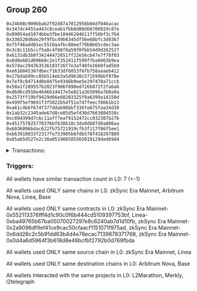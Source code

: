 ## Group 260

```0x761020922d0c09c88d4c4c3af58673cfb8e11996
0x24b08c9096bab2f92d87a7012956b04df046acac
0x347dc4455a443c8ceab1fbb8d08d6670092dc87e
0x89054ad1074bbe3fbe10446284611ff56bf3c764
0x336520d6de29f9fbc49b6345df56e68bfc3d0367
0xf5f46add01ec5510aafbc88eef79b0b65cdec3ae
0x3c8c11b5ccf5a8c4f08f8a59f0fbb54d9d262527
0x6131db3b0f34244472651ff22e56cb47e7f78f03
0x8d8e601d09668c2e1f352411f599ffba0463b9ea
0x57dac2943b3536103f26f7e3af40fe2660fad5b9
0xe616045387dbec71633df6053f6fb758aaaeb412
0x27bdab99cc85b514eb3a5d9630c571599bbf970e
0x7ef8c84714d0e8475e9346b9ee5e297478a71ccb
0x58a1f289557b2023f906f890ed726b872f2fa6ab
0xd6d6cd910e4646b14417e5e821a365896a7b0a9a
0x2573ff19bf9429d66e68203325f9a6399a14150d
0x499f5ef9691f3f5022b5df51a747feec78661b13
0xa61c4b6f674f377ddab96bbf336fe675faa34d38
0x1ab32c2345ade67d8ce85d5efd36d7663084558c
0xc894399d7c6c11aff7eaf9152472cc032387b27b
0x451757825770376bf638b18c3da9db87d9a806aa
0x6036096bdac622fb75721919cfb3f117f86f5ee1
0xb63910033f2317fe753905b6fdb578f418297889
0x05ab5d527e2c38a051908585565019129ded69d4
```
<details>
<summary>Transactions:</summary>

Hashes: 

Wallet: 0x761020922d0c09c88d4c4c3af58673cfb8e11996

       Hash: 0x5e338e5b40a7d832a560fe861e305fc92dfaaf00973255defd3b6b3714fea405
         - source chain: zkSync Era Mainnet
         - destination chain: Arbitrum Nova
         - contract: 0x552113376fff4d1c90c0f6b444cd5109397753bf
       Hash: 0x66009f8292bbaab9ef361b34f30f45300632ee2687f57cc0f0b90d7e28cc05ed
         - source chain: Linea
         - destination chain: Base
         - contract: 0xba49765b67ba05070027297e8c6240ab7d1d10fb
       Hash: 0xf6090ca0b662090fae66af0c01f74de506a5d15bf812e5e15a8af974175ef0be
         - source chain: zkSync Era Mainnet
         - destination chain: Arbitrum Nova
         - project: L2Marathon
         - contract: 0x2a9096df9ef41ce9cac50cfaacf1151071f975ad
       Hash: 0x10e6103d8f744312bd18f2f9c3b219bedf08b3e0a2cc47252401666259dac57c
         - source chain: zkSync Era Mainnet
         - destination chain: Arbitrum Nova
         - contract: 0x552113376fff4d1c90c0f6b444cd5109397753bf
       Hash: 0x1a5bfa9a2e2dae4f24063f00ce3110b77d3b0f278d8ffa812357806a7b15e966
         - source chain: zkSync Era Mainnet
         - destination chain: Arbitrum Nova
         - project: Merkly
         - contract: 0x6dd28c2c5b91dd63b4d4e78ecac7139878371768
       Hash: 0x2aecdded07511f5740cb55b52b98b5982fb7da5b22c3a6716970f912bcef46e1
         - source chain: zkSync Era Mainnet
         - destination chain: Arbitrum Nova
         - project: l2telegraph
         - contract: 0x0d4a6d5964f3b618d8e46bcfbf2792b0d769fbda
       Hash: 0x08eeaf8e937ec8c1f9db535cd004e46f5206571371aa9d868a0433b562e331ab
         - source chain: zkSync Era Mainnet
         - destination chain: Arbitrum Nova
         - contract: 0x552113376fff4d1c90c0f6b444cd5109397753bf
Wallet: 0x24b08c9096bab2f92d87a7012956b04df046acac

       Hash:0xce2891bad0bd224353841a66a46a1ae017b29a63fef7d04b8f2d9a12f7445e91
         - source chain: zkSync Era Mainnet
         - destination chain: Arbitrum Nova
         - contract: 0x552113376fff4d1c90c0f6b444cd5109397753bf
       Hash:0xa27e5ba3910652dcb49dc16c184b5ff19134d2af0c085e5949a0ee2a1b824c0e
         - source chain: Linea
         - destination chain: Base
         - contract: 0xba49765b67ba05070027297e8c6240ab7d1d10fb
       Hash:0x6e180d011d7f5bdd9153bce3af446fd12677b7dfd911e0e3d19c1e0686165810
         - source chain: zkSync Era Mainnet
         - destination chain: Arbitrum Nova
         - contract: 0x552113376fff4d1c90c0f6b444cd5109397753bf
       Hash:0x96cae6c5c66a8b28139d117e9073a807273c5fcf56b84a66280653223da51a32
         - source chain: zkSync Era Mainnet
         - destination chain: Arbitrum Nova
         - project: Merkly
         - contract: 0x6dd28c2c5b91dd63b4d4e78ecac7139878371768
       Hash:0x973b4645a547d8f19032405f03e0a5c56dfb58c08bf7fff5bfe91d147e6d43fd
         - source chain: zkSync Era Mainnet
         - destination chain: Arbitrum Nova
         - project: l2telegraph
         - contract: 0x0d4a6d5964f3b618d8e46bcfbf2792b0d769fbda
       Hash:0x6302b2c93d667c3120fd3f7abdc7c5c95292d5c69bde5fe2d2bdeed32212d0b5
         - source chain: zkSync Era Mainnet
         - destination chain: Arbitrum Nova
         - project: L2Marathon
         - contract: 0x2a9096df9ef41ce9cac50cfaacf1151071f975ad
       Hash:0x59b1f3e8c713b9aa8aa4c607d4b5a13ee3f5cc627fd2e6e4d2c13d09eb229747
         - source chain: zkSync Era Mainnet
         - destination chain: Arbitrum Nova
         - contract: 0x552113376fff4d1c90c0f6b444cd5109397753bf
Wallet: 0x347dc4455a443c8ceab1fbb8d08d6670092dc87e

       Hash:0x83f9bb308e6a99b2f957757bf14cfb1a5bb9d2b95e9d0235aa34e2de601aae96
         - source chain: Linea
         - destination chain: Base
         - contract: 0xba49765b67ba05070027297e8c6240ab7d1d10fb
       Hash:0x2b821f402fb39e4907519bf5f739a9594b22909758ec61b6619a0f03c1c56725
         - source chain: zkSync Era Mainnet
         - destination chain: Arbitrum Nova
         - contract: 0x552113376fff4d1c90c0f6b444cd5109397753bf
       Hash:0x3b248b3cc2b490d0579efdaff8d6e49b07b10640772f2927032b73dd0fdf93b8
         - source chain: zkSync Era Mainnet
         - destination chain: Arbitrum Nova
         - project: l2telegraph
         - contract: 0x0d4a6d5964f3b618d8e46bcfbf2792b0d769fbda
       Hash:0x10be54751c2dc5dfab808c79e39697a485906cfa41cfde8b902218c1c90b5692
         - source chain: zkSync Era Mainnet
         - destination chain: Arbitrum Nova
         - project: L2Marathon
         - contract: 0x2a9096df9ef41ce9cac50cfaacf1151071f975ad
       Hash:0x76cbd3dcdacf90e21ad40786f1a86b5079b15f2eacbe3369504e33fd81bf7057
         - source chain: zkSync Era Mainnet
         - destination chain: Arbitrum Nova
         - contract: 0x552113376fff4d1c90c0f6b444cd5109397753bf
       Hash:0xa88f377f1072065207869f7458e213dfbe43fcbe7bd5fd8cfea86042e8a5acee
         - source chain: zkSync Era Mainnet
         - destination chain: Arbitrum Nova
         - project: Merkly
         - contract: 0x6dd28c2c5b91dd63b4d4e78ecac7139878371768
       Hash:0x305d428a53fb35bba59b6721a4c1cc622bb0c085ec03f9699eba787a960563a2
         - source chain: zkSync Era Mainnet
         - destination chain: Arbitrum Nova
         - contract: 0x552113376fff4d1c90c0f6b444cd5109397753bf
Wallet: 0x89054ad1074bbe3fbe10446284611ff56bf3c764

       Hash:0x53b35c49d76edac7ebf275851a696df33a5bd10291d17ac83ee8088a9f24c605
         - source chain: Linea
         - destination chain: Base
         - contract: 0xba49765b67ba05070027297e8c6240ab7d1d10fb
       Hash:0x19e8231ea67bc0469607b38c3d06036809aed0e0d0974db9d1e6f3fb8eb59046
         - source chain: zkSync Era Mainnet
         - destination chain: Arbitrum Nova
         - contract: 0x552113376fff4d1c90c0f6b444cd5109397753bf
       Hash:0x52470bd53745f42369e568796557fafd7dd365a2ff4b087103886346eebc22f0
         - source chain: zkSync Era Mainnet
         - destination chain: Arbitrum Nova
         - project: Merkly
         - contract: 0x6dd28c2c5b91dd63b4d4e78ecac7139878371768
       Hash:0x1c5590cc9c0d12dcaf7d2eb2f68c43507de6e8abc4535bfaf36895f5a8f9b8c8
         - source chain: zkSync Era Mainnet
         - destination chain: Arbitrum Nova
         - project: l2telegraph
         - contract: 0x0d4a6d5964f3b618d8e46bcfbf2792b0d769fbda
       Hash:0x6e96a575e70cc0d43b9b6ad6fbc22f52e1e16d44e7c2bbbf1e44780a3171860c
         - source chain: zkSync Era Mainnet
         - destination chain: Arbitrum Nova
         - project: L2Marathon
         - contract: 0x2a9096df9ef41ce9cac50cfaacf1151071f975ad
       Hash:0x8fc56f681d83f09761c16af398a654ac9f01524eca43fe1e1fb51fef7b8e4266
         - source chain: zkSync Era Mainnet
         - destination chain: Arbitrum Nova
         - contract: 0x552113376fff4d1c90c0f6b444cd5109397753bf
       Hash:0x36d821b7b69b06f65a54b9f07307be36887b5ee5086a251c2efb49dc2d7bccc0
         - source chain: zkSync Era Mainnet
         - destination chain: Arbitrum Nova
         - contract: 0x552113376fff4d1c90c0f6b444cd5109397753bf
Wallet: 0x336520d6de29f9fbc49b6345df56e68bfc3d0367

       Hash:0x6b0cb15e6fb41720c12ae81135444d49ee4c985bddc4fa2478159c369a7dba3c
         - source chain: zkSync Era Mainnet
         - destination chain: Arbitrum Nova
         - contract: 0x552113376fff4d1c90c0f6b444cd5109397753bf
       Hash:0x59a893cd15e19bf7be5afa333b6604eb4c79501e65055afb98e118e37c6f5022
         - source chain: Linea
         - destination chain: Base
         - contract: 0xba49765b67ba05070027297e8c6240ab7d1d10fb
       Hash:0x559618f2f7453da023906e5da7bdd81254f59f1fa0d12c9756e04e98411de7cd
         - source chain: zkSync Era Mainnet
         - destination chain: Arbitrum Nova
         - contract: 0x552113376fff4d1c90c0f6b444cd5109397753bf
       Hash:0x37746f0937b4424e1bb50742cd7a8d445c05ad0c4123cb1e4445e7f208f29793
         - source chain: zkSync Era Mainnet
         - destination chain: Arbitrum Nova
         - project: Merkly
         - contract: 0x6dd28c2c5b91dd63b4d4e78ecac7139878371768
       Hash:0xee99e927fae4ce09e025e22a7fb80b585f0d5501e82d13f119802d8c9ed90091
         - source chain: zkSync Era Mainnet
         - destination chain: Arbitrum Nova
         - project: l2telegraph
         - contract: 0x0d4a6d5964f3b618d8e46bcfbf2792b0d769fbda
       Hash:0x1711ef27c4c8c0aff54205d9f18187e3a78d414b54b9f9493fc8332c4f0c1a20
         - source chain: zkSync Era Mainnet
         - destination chain: Arbitrum Nova
         - project: L2Marathon
         - contract: 0x2a9096df9ef41ce9cac50cfaacf1151071f975ad
       Hash:0x3a9859b8574222d7fbc1704e4f4dfd81df68daa03c3a74c872ed27ea6abcce90
         - source chain: zkSync Era Mainnet
         - destination chain: Arbitrum Nova
         - contract: 0x552113376fff4d1c90c0f6b444cd5109397753bf
Wallet: 0xf5f46add01ec5510aafbc88eef79b0b65cdec3ae

       Hash:0xb3b5509ab7b48cfa4be6ccd50ff113111b79ed6514f7cfe359a4bb865d735743
         - source chain: zkSync Era Mainnet
         - destination chain: Arbitrum Nova
         - contract: 0x552113376fff4d1c90c0f6b444cd5109397753bf
       Hash:0x82c09d7102c3aaca3c11bcac00379d5e0440ce008adaad453ae1d03ba316543e
         - source chain: Linea
         - destination chain: Base
         - contract: 0xba49765b67ba05070027297e8c6240ab7d1d10fb
       Hash:0xdd4dd61af1ff52a5b5ebaead2709155bb88b05102c0e8f4644113c1862ea2a77
         - source chain: zkSync Era Mainnet
         - destination chain: Arbitrum Nova
         - project: L2Marathon
         - contract: 0x2a9096df9ef41ce9cac50cfaacf1151071f975ad
       Hash:0xe522c9287d3dd1070750f50368e7cd140aa8e40b7b860815c6c7f757cce8b8af
         - source chain: zkSync Era Mainnet
         - destination chain: Arbitrum Nova
         - contract: 0x552113376fff4d1c90c0f6b444cd5109397753bf
       Hash:0xd1a470cc6a38ae146c32ac011ff1b8fbf694d4dc067e1c4c82e1af06c0302ce0
         - source chain: zkSync Era Mainnet
         - destination chain: Arbitrum Nova
         - project: Merkly
         - contract: 0x6dd28c2c5b91dd63b4d4e78ecac7139878371768
       Hash:0x553d9cd16571fe681ad0f396e9ffaeb3667c6ecdc71d9e086fd5f18ef01111b3
         - source chain: zkSync Era Mainnet
         - destination chain: Arbitrum Nova
         - project: l2telegraph
         - contract: 0x0d4a6d5964f3b618d8e46bcfbf2792b0d769fbda
       Hash:0x6b6b057ae8e80e4e31e1851d3537e19daef7f4e4ae439d7751b26cd78968243e
         - source chain: zkSync Era Mainnet
         - destination chain: Arbitrum Nova
         - contract: 0x552113376fff4d1c90c0f6b444cd5109397753bf
Wallet: 0x3c8c11b5ccf5a8c4f08f8a59f0fbb54d9d262527

       Hash:0x2de07927919cd986270cb478ba7abde0f5f142fcebc0d8886c25a5dc5d566729
         - source chain: Linea
         - destination chain: Base
         - contract: 0xba49765b67ba05070027297e8c6240ab7d1d10fb
       Hash:0x9994fb68daeb2a7e7c081d02c1699a038af3aa423f8aa9fc7371b184e9ce84e3
         - source chain: zkSync Era Mainnet
         - destination chain: Arbitrum Nova
         - contract: 0x552113376fff4d1c90c0f6b444cd5109397753bf
       Hash:0x1fd7912035f66c225259d83aad3c8e7f122f4464d09ca3bbfde314bf06977902
         - source chain: zkSync Era Mainnet
         - destination chain: Arbitrum Nova
         - project: l2telegraph
         - contract: 0x0d4a6d5964f3b618d8e46bcfbf2792b0d769fbda
       Hash:0x8a6ade1d120a1786d7c9058a05aaec2a20cde1fce7967ff2a2f6f14723d21ee8
         - source chain: zkSync Era Mainnet
         - destination chain: Arbitrum Nova
         - project: L2Marathon
         - contract: 0x2a9096df9ef41ce9cac50cfaacf1151071f975ad
       Hash:0x1dcf5a519331b09a8d19f84944c1902aa215828d63820b1429ab503a2f08bbbf
         - source chain: zkSync Era Mainnet
         - destination chain: Arbitrum Nova
         - contract: 0x552113376fff4d1c90c0f6b444cd5109397753bf
       Hash:0x95fbf3cfa468551cee91167040f5f35ee7b8766e3a98d3fe81cee257ccc5fc09
         - source chain: zkSync Era Mainnet
         - destination chain: Arbitrum Nova
         - project: Merkly
         - contract: 0x6dd28c2c5b91dd63b4d4e78ecac7139878371768
       Hash:0xc5f9c7540c1a90ef3dfc2f66f311cfa81977aad9c1dac13134d96605bffee553
         - source chain: zkSync Era Mainnet
         - destination chain: Arbitrum Nova
         - contract: 0x552113376fff4d1c90c0f6b444cd5109397753bf
Wallet: 0x6131db3b0f34244472651ff22e56cb47e7f78f03

       Hash:0xb30ea43a672b2b6c372a3a1ab31dd0935b11ead972858acd32d96c26bad2720e
         - source chain: Linea
         - destination chain: Base
         - contract: 0xba49765b67ba05070027297e8c6240ab7d1d10fb
       Hash:0x5001fc2632745d6fc9c4e96b933bf3106e0c6ef7941d16b8459da963dc620c31
         - source chain: zkSync Era Mainnet
         - destination chain: Arbitrum Nova
         - contract: 0x552113376fff4d1c90c0f6b444cd5109397753bf
       Hash:0xce42a6b8a217787071442d145507f8d9ade47dec5b5e3c525d9587261fa3fd03
         - source chain: zkSync Era Mainnet
         - destination chain: Arbitrum Nova
         - project: Merkly
         - contract: 0x6dd28c2c5b91dd63b4d4e78ecac7139878371768
       Hash:0xb8806e52039d6ba5c54ef2bf7ed48a51f9f2459a0e2e5b9f09ef4a594109aada
         - source chain: zkSync Era Mainnet
         - destination chain: Arbitrum Nova
         - project: l2telegraph
         - contract: 0x0d4a6d5964f3b618d8e46bcfbf2792b0d769fbda
       Hash:0x2a164b1a4015cddf4952470e85bb05647de82545ffe6c038bd3f87db7fe9de09
         - source chain: zkSync Era Mainnet
         - destination chain: Arbitrum Nova
         - project: L2Marathon
         - contract: 0x2a9096df9ef41ce9cac50cfaacf1151071f975ad
       Hash:0xbda243c52e9236cb0bfbd0455e9b41d11a438e410a45ab1cdef19236e3ea4121
         - source chain: zkSync Era Mainnet
         - destination chain: Arbitrum Nova
         - contract: 0x552113376fff4d1c90c0f6b444cd5109397753bf
       Hash:0xc0500624f3f892bd0ba229bfd9117acc474a1658b25fed30967c5b90f96bdacf
         - source chain: zkSync Era Mainnet
         - destination chain: Arbitrum Nova
         - contract: 0x552113376fff4d1c90c0f6b444cd5109397753bf
Wallet: 0x8d8e601d09668c2e1f352411f599ffba0463b9ea

       Hash:0x21478307493e4f99bd74a1655291c4dbcc1fd5b843eb81f38ab5227e9fca3395
         - source chain: zkSync Era Mainnet
         - destination chain: Arbitrum Nova
         - contract: 0x552113376fff4d1c90c0f6b444cd5109397753bf
       Hash:0x4ae8b42959cd9821b5ab29f2474593e60acb5af529cb8b1af39d561ffda9d0d3
         - source chain: Linea
         - destination chain: Base
         - contract: 0xba49765b67ba05070027297e8c6240ab7d1d10fb
       Hash:0x602bdd9ed7fb1d58af5df5bdf617e984892a7d7a5ae2ae7520463c2bef586d33
         - source chain: zkSync Era Mainnet
         - destination chain: Arbitrum Nova
         - contract: 0x552113376fff4d1c90c0f6b444cd5109397753bf
       Hash:0x4d608791d0d1803f95769288475157ccb8bd6bd19cefde0700377c70471c7f9f
         - source chain: zkSync Era Mainnet
         - destination chain: Arbitrum Nova
         - project: Merkly
         - contract: 0x6dd28c2c5b91dd63b4d4e78ecac7139878371768
       Hash:0x294fbc3ae2515735eaa5dac5f36a87f8c7d3f1c8e5b971dd5dae16ea9ae4f459
         - source chain: zkSync Era Mainnet
         - destination chain: Arbitrum Nova
         - project: l2telegraph
         - contract: 0x0d4a6d5964f3b618d8e46bcfbf2792b0d769fbda
       Hash:0x7d480fa95c1f6b4f6850394e2e6419460f20c2a302f9f96470ef748fee90d5b7
         - source chain: zkSync Era Mainnet
         - destination chain: Arbitrum Nova
         - project: L2Marathon
         - contract: 0x2a9096df9ef41ce9cac50cfaacf1151071f975ad
       Hash:0x9da7e71b8b055459379bf5c509b670c1f041474c93dbcbdb2da7495f835dfc94
         - source chain: zkSync Era Mainnet
         - destination chain: Arbitrum Nova
         - contract: 0x552113376fff4d1c90c0f6b444cd5109397753bf
Wallet: 0x57dac2943b3536103f26f7e3af40fe2660fad5b9

       Hash:0x4864452e322bb8a315a652cba4279272487a9d0d24caaa7c9a8fa5f6257d746a
         - source chain: zkSync Era Mainnet
         - destination chain: Arbitrum Nova
         - contract: 0x552113376fff4d1c90c0f6b444cd5109397753bf
       Hash:0x4d7124c5925a429c4895a7d92a50cef5b722b6b5e048dd6b61ce93973372904e
         - source chain: Linea
         - destination chain: Base
         - contract: 0xba49765b67ba05070027297e8c6240ab7d1d10fb
       Hash:0x0add374c79e23cf572154a3f34d0098e5cf41298c4246215ff733d6ec7099b29
         - source chain: zkSync Era Mainnet
         - destination chain: Arbitrum Nova
         - project: L2Marathon
         - contract: 0x2a9096df9ef41ce9cac50cfaacf1151071f975ad
       Hash:0xdd389bf1911cea48bca1a9335dd7325bba4c3b9fc61a46ebcf7d331ae5bfc752
         - source chain: zkSync Era Mainnet
         - destination chain: Arbitrum Nova
         - contract: 0x552113376fff4d1c90c0f6b444cd5109397753bf
       Hash:0x5d780b76f7f385d29717e6b0d46030ad142e75581be3026794dcc5a7273bebe9
         - source chain: zkSync Era Mainnet
         - destination chain: Arbitrum Nova
         - project: Merkly
         - contract: 0x6dd28c2c5b91dd63b4d4e78ecac7139878371768
       Hash:0xe54aefc2d412cf8e40f6c1d67d139cf14ecafc7a0d0de9c6cd1dae0101c3d004
         - source chain: zkSync Era Mainnet
         - destination chain: Arbitrum Nova
         - project: l2telegraph
         - contract: 0x0d4a6d5964f3b618d8e46bcfbf2792b0d769fbda
       Hash:0x8e30af6fe55df9677720a93e72377e0e2c7f19404a058afe42146d7eff8fd083
         - source chain: zkSync Era Mainnet
         - destination chain: Arbitrum Nova
         - contract: 0x552113376fff4d1c90c0f6b444cd5109397753bf
Wallet: 0xe616045387dbec71633df6053f6fb758aaaeb412

       Hash:0x37c300507f49d3b581be73282299eb636510061c5ca4edec97d5831c6cff48fd
         - source chain: Linea
         - destination chain: Base
         - contract: 0xba49765b67ba05070027297e8c6240ab7d1d10fb
       Hash:0xfafa2ccf761671465257af1e91cda238b23f78b4168830df62a4b51200a142e7
         - source chain: zkSync Era Mainnet
         - destination chain: Arbitrum Nova
         - contract: 0x552113376fff4d1c90c0f6b444cd5109397753bf
       Hash:0x80da1e873abe2dd5124a85b0ce4d0655ebe982794a61aa7ae2597a4ae1976ce2
         - source chain: zkSync Era Mainnet
         - destination chain: Arbitrum Nova
         - project: l2telegraph
         - contract: 0x0d4a6d5964f3b618d8e46bcfbf2792b0d769fbda
       Hash:0xa8edf2eeab92e14149b26b750c31c4e546a8efc9150fcbb7e1a421b45acf38a1
         - source chain: zkSync Era Mainnet
         - destination chain: Arbitrum Nova
         - project: L2Marathon
         - contract: 0x2a9096df9ef41ce9cac50cfaacf1151071f975ad
       Hash:0xdb10dddfd7a8788c74db86f04713cbc3f980a08b1900035ad1da593e5c77a67b
         - source chain: zkSync Era Mainnet
         - destination chain: Arbitrum Nova
         - contract: 0x552113376fff4d1c90c0f6b444cd5109397753bf
       Hash:0x880b915ec323b705d6038a78bb2677167d2610ebfb6e697d1ac6e077c7a6ed36
         - source chain: zkSync Era Mainnet
         - destination chain: Arbitrum Nova
         - project: Merkly
         - contract: 0x6dd28c2c5b91dd63b4d4e78ecac7139878371768
       Hash:0x95acfde91e81a206d9b1f98b1e5e98381030b28182882df028b757cae5f362e5
         - source chain: zkSync Era Mainnet
         - destination chain: Arbitrum Nova
         - contract: 0x552113376fff4d1c90c0f6b444cd5109397753bf
Wallet: 0x27bdab99cc85b514eb3a5d9630c571599bbf970e

       Hash:0x7fa011e4db2b99267c4e85fb15d3dc66ad356700bf20b3996394eb5a0d6d5ceb
         - source chain: Linea
         - destination chain: Base
         - contract: 0xba49765b67ba05070027297e8c6240ab7d1d10fb
       Hash:0x538a082d8736ded0873baf663792cfe13f496ac334780eafb757cae4ceb19325
         - source chain: zkSync Era Mainnet
         - destination chain: Arbitrum Nova
         - contract: 0x552113376fff4d1c90c0f6b444cd5109397753bf
       Hash:0x621d06d1f4be2d5c95c4bb47b5446cf545104c803788467f761097713c7228ea
         - source chain: zkSync Era Mainnet
         - destination chain: Arbitrum Nova
         - project: Merkly
         - contract: 0x6dd28c2c5b91dd63b4d4e78ecac7139878371768
       Hash:0xda856c7f27feceb6c22c23189990d7b3208f3140489846bea76dc5a027d96e6c
         - source chain: zkSync Era Mainnet
         - destination chain: Arbitrum Nova
         - project: l2telegraph
         - contract: 0x0d4a6d5964f3b618d8e46bcfbf2792b0d769fbda
       Hash:0xd750442eba78ac087a386b485603835919f742dfb38614d07f7649ee6fdcb1b3
         - source chain: zkSync Era Mainnet
         - destination chain: Arbitrum Nova
         - project: L2Marathon
         - contract: 0x2a9096df9ef41ce9cac50cfaacf1151071f975ad
       Hash:0x7aab0ee58c0f271cf63397b4cd618395a0d9d719c815a8573d6764f5a0839d81
         - source chain: zkSync Era Mainnet
         - destination chain: Arbitrum Nova
         - contract: 0x552113376fff4d1c90c0f6b444cd5109397753bf
       Hash:0x427c7eb4c6d535d284215d476f8fd874db1914a8f5c9e98bc6ebf4e1df1cc8a9
         - source chain: zkSync Era Mainnet
         - destination chain: Arbitrum Nova
         - contract: 0x552113376fff4d1c90c0f6b444cd5109397753bf
Wallet: 0x7ef8c84714d0e8475e9346b9ee5e297478a71ccb

       Hash:0x642bd1833e7b89a0b580b73d1f61c0ebfbd6892839f9f613f3c825555861fe17
         - source chain: zkSync Era Mainnet
         - destination chain: Arbitrum Nova
         - contract: 0x552113376fff4d1c90c0f6b444cd5109397753bf
       Hash:0x220890bcdd6d9e9ef721b816c92fd71767a1d1434d7f0ca500887db3d7912a9a
         - source chain: Linea
         - destination chain: Base
         - contract: 0xba49765b67ba05070027297e8c6240ab7d1d10fb
       Hash:0x72e4f78c05e2b1a8c6281638e4e68a728b382318e8dde2a59e9f12301ad1b7ba
         - source chain: zkSync Era Mainnet
         - destination chain: Arbitrum Nova
         - contract: 0x552113376fff4d1c90c0f6b444cd5109397753bf
       Hash:0x58852e16a400abef08aba4615685a230f52779d94991aca72d6a5d5e04efc15b
         - source chain: zkSync Era Mainnet
         - destination chain: Arbitrum Nova
         - project: Merkly
         - contract: 0x6dd28c2c5b91dd63b4d4e78ecac7139878371768
       Hash:0x43bfe5b09e3130372c50d1efe229de4b3dafe37c10b5731d2fd95765d2c2284a
         - source chain: zkSync Era Mainnet
         - destination chain: Arbitrum Nova
         - project: l2telegraph
         - contract: 0x0d4a6d5964f3b618d8e46bcfbf2792b0d769fbda
       Hash:0x77119871bf40cb3ed67a424d2061f1ff3f8f19a99d99168c2bc6c6f4500950cf
         - source chain: zkSync Era Mainnet
         - destination chain: Arbitrum Nova
         - project: L2Marathon
         - contract: 0x2a9096df9ef41ce9cac50cfaacf1151071f975ad
       Hash:0x4e29dc3870ae913e1810a82c1ce831392196966f4f94560a2a607abce45f56fd
         - source chain: zkSync Era Mainnet
         - destination chain: Arbitrum Nova
         - contract: 0x552113376fff4d1c90c0f6b444cd5109397753bf
Wallet: 0x58a1f289557b2023f906f890ed726b872f2fa6ab

       Hash:0xcdade98285dd7a18789d3463450f867b72481d5b15b29b28af195fe5e2cb7927
         - source chain: Linea
         - destination chain: Base
         - contract: 0xba49765b67ba05070027297e8c6240ab7d1d10fb
       Hash:0x0ea3360169179577190b3d9983b21fa19d1fc03cccfbfce225d647f432937fde
         - source chain: zkSync Era Mainnet
         - destination chain: Arbitrum Nova
         - contract: 0x552113376fff4d1c90c0f6b444cd5109397753bf
       Hash:0x87a06b8ca78b27cc6339a5153322fbc534e889374eac8516fe6cd1808f8f5ad8
         - source chain: zkSync Era Mainnet
         - destination chain: Arbitrum Nova
         - project: Merkly
         - contract: 0x6dd28c2c5b91dd63b4d4e78ecac7139878371768
       Hash:0x4c39087d7bb55ca32026f8330c48a976a401847e988fa69050f5ca57f8072471
         - source chain: zkSync Era Mainnet
         - destination chain: Arbitrum Nova
         - project: l2telegraph
         - contract: 0x0d4a6d5964f3b618d8e46bcfbf2792b0d769fbda
       Hash:0xc24c0f1e331434ddec8ea61fb05dd941edb3347fb6050baf3ddf9033646410bf
         - source chain: zkSync Era Mainnet
         - destination chain: Arbitrum Nova
         - project: L2Marathon
         - contract: 0x2a9096df9ef41ce9cac50cfaacf1151071f975ad
       Hash:0xbdffa32ac9bbe9ac45308d659a3fb81a07fa21b81af01d9eda814caa49cac051
         - source chain: zkSync Era Mainnet
         - destination chain: Arbitrum Nova
         - contract: 0x552113376fff4d1c90c0f6b444cd5109397753bf
       Hash:0xccd5059cf9c34937c53b63aad1736aae5186cdaf01d81831bcd84a6bf1afe1af
         - source chain: zkSync Era Mainnet
         - destination chain: Arbitrum Nova
         - contract: 0x552113376fff4d1c90c0f6b444cd5109397753bf
Wallet: 0xd6d6cd910e4646b14417e5e821a365896a7b0a9a

       Hash:0xd6e11e0883237a3b2dc2e25c8ec8cb46ce3526127ed898b1f507d13c455fdeaf
         - source chain: zkSync Era Mainnet
         - destination chain: Arbitrum Nova
         - contract: 0x552113376fff4d1c90c0f6b444cd5109397753bf
       Hash:0xf72df78956e5de869922885612849f1722ad103237096bb9be0db4227c8370fa
         - source chain: Linea
         - destination chain: Base
         - contract: 0xba49765b67ba05070027297e8c6240ab7d1d10fb
       Hash:0x6683c04199a03efb37d90353d9929339168e88848e7a54a0afc1b66ff58ab880
         - source chain: zkSync Era Mainnet
         - destination chain: Arbitrum Nova
         - project: L2Marathon
         - contract: 0x2a9096df9ef41ce9cac50cfaacf1151071f975ad
       Hash:0x82884e074cc14ea7e065f2445994356d4d329a9ef3ee7b51881dcf2a910abe94
         - source chain: zkSync Era Mainnet
         - destination chain: Arbitrum Nova
         - contract: 0x552113376fff4d1c90c0f6b444cd5109397753bf
       Hash:0xe1db15ff8f6550ae84c4712f27a81e6cce06aebc690bcc73c91ae93e7121da21
         - source chain: zkSync Era Mainnet
         - destination chain: Arbitrum Nova
         - project: Merkly
         - contract: 0x6dd28c2c5b91dd63b4d4e78ecac7139878371768
       Hash:0xa79d5c5485c614844f16fc675dd2a904a6f03bccf2bce597765136021b5e0940
         - source chain: zkSync Era Mainnet
         - destination chain: Arbitrum Nova
         - project: l2telegraph
         - contract: 0x0d4a6d5964f3b618d8e46bcfbf2792b0d769fbda
       Hash:0x635867cb44a29eef09362c03f371551099fb7dd20269d189d9e15fd3edd59a18
         - source chain: zkSync Era Mainnet
         - destination chain: Arbitrum Nova
         - contract: 0x552113376fff4d1c90c0f6b444cd5109397753bf
Wallet: 0x2573ff19bf9429d66e68203325f9a6399a14150d

       Hash:0x01660f8b3eba79f4af22432e9d733f3156afafc670225a69a1adea524c01ab9c
         - source chain: Linea
         - destination chain: Base
         - contract: 0xba49765b67ba05070027297e8c6240ab7d1d10fb
       Hash:0x5149ebaf043f9393bc85b8d0d9b6d4d0e1bee8ead082cb6137aeb71c347eb4d1
         - source chain: zkSync Era Mainnet
         - destination chain: Arbitrum Nova
         - contract: 0x552113376fff4d1c90c0f6b444cd5109397753bf
       Hash:0x9fa93d2d2275b26910c261ba7e165e3c94847c15e1ddd946b686545f5fcd24ec
         - source chain: zkSync Era Mainnet
         - destination chain: Arbitrum Nova
         - project: l2telegraph
         - contract: 0x0d4a6d5964f3b618d8e46bcfbf2792b0d769fbda
       Hash:0x23b346aef356dd6edf763a9540d8afdf21ec238fc31cf13921c56ab0cbe83ee1
         - source chain: zkSync Era Mainnet
         - destination chain: Arbitrum Nova
         - project: L2Marathon
         - contract: 0x2a9096df9ef41ce9cac50cfaacf1151071f975ad
       Hash:0x4a5f877801835a4f71757c333cba7a459015413984d63bdb7f9cffd3333b1481
         - source chain: zkSync Era Mainnet
         - destination chain: Arbitrum Nova
         - contract: 0x552113376fff4d1c90c0f6b444cd5109397753bf
       Hash:0xcd55c6f37bd3f13c051eabaf44a858e4ffa455bfd96672f1b04361118db312e9
         - source chain: zkSync Era Mainnet
         - destination chain: Arbitrum Nova
         - project: Merkly
         - contract: 0x6dd28c2c5b91dd63b4d4e78ecac7139878371768
       Hash:0xe4f67b3ad5a746805f2708dc61ea0dc1e6b5ad10a4135c8410ed9159f86b91ff
         - source chain: zkSync Era Mainnet
         - destination chain: Arbitrum Nova
         - contract: 0x552113376fff4d1c90c0f6b444cd5109397753bf
Wallet: 0x499f5ef9691f3f5022b5df51a747feec78661b13

       Hash:0x62433f2b29a3dd482c77101b221f955c12e7c11e39043e75795b354efd39fe37
         - source chain: Linea
         - destination chain: Base
         - contract: 0xba49765b67ba05070027297e8c6240ab7d1d10fb
       Hash:0xa4d90627f4e4014177948d888e7b134c3e9e2b802d8336e68a14a766ec945ccc
         - source chain: zkSync Era Mainnet
         - destination chain: Arbitrum Nova
         - contract: 0x552113376fff4d1c90c0f6b444cd5109397753bf
       Hash:0x52715fc9d8346c786a91738ca0ea167d1dffd1cab1e2a72a6dc9d573d06d5920
         - source chain: zkSync Era Mainnet
         - destination chain: Arbitrum Nova
         - project: Merkly
         - contract: 0x6dd28c2c5b91dd63b4d4e78ecac7139878371768
       Hash:0x3658ac35978cade2aadea31fe5a586b038dc37a0eecf585d54521e69e6f2bd66
         - source chain: zkSync Era Mainnet
         - destination chain: Arbitrum Nova
         - project: l2telegraph
         - contract: 0x0d4a6d5964f3b618d8e46bcfbf2792b0d769fbda
       Hash:0x05f9a04a1d6b84035ceda855eb1f5a4803b05d64193eb373e93fd46500e7d154
         - source chain: zkSync Era Mainnet
         - destination chain: Arbitrum Nova
         - project: L2Marathon
         - contract: 0x2a9096df9ef41ce9cac50cfaacf1151071f975ad
       Hash:0x15e0ec9fe437a82394be85d0918e38ed33b6df0e403a33faad6e7af70d3b00b3
         - source chain: zkSync Era Mainnet
         - destination chain: Arbitrum Nova
         - contract: 0x552113376fff4d1c90c0f6b444cd5109397753bf
       Hash:0x2b597024aebd45c0baeba804f009035519e0b16d90df659001f64b6789488737
         - source chain: zkSync Era Mainnet
         - destination chain: Arbitrum Nova
         - contract: 0x552113376fff4d1c90c0f6b444cd5109397753bf
Wallet: 0xa61c4b6f674f377ddab96bbf336fe675faa34d38

       Hash:0xea9d69789c41c2a80de4930a966fe65626fa13572b35e9b0c3c053e922f0b442
         - source chain: zkSync Era Mainnet
         - destination chain: Arbitrum Nova
         - contract: 0x552113376fff4d1c90c0f6b444cd5109397753bf
       Hash:0x25f05a4889fa19f43e97ec98d77a31557f9cbc9d6d08d046e4769e2fbda632b8
         - source chain: Linea
         - destination chain: Base
         - contract: 0xba49765b67ba05070027297e8c6240ab7d1d10fb
       Hash:0x1fd15fcb5e66eca317e02e6f73723d1254b3102865c9cb42ae5302279fdcc757
         - source chain: zkSync Era Mainnet
         - destination chain: Arbitrum Nova
         - contract: 0x552113376fff4d1c90c0f6b444cd5109397753bf
       Hash:0xadd1fd0ac384988b54cb670e53feb7fea9c612376cda7b4915516ca0ed6691d9
         - source chain: zkSync Era Mainnet
         - destination chain: Arbitrum Nova
         - project: Merkly
         - contract: 0x6dd28c2c5b91dd63b4d4e78ecac7139878371768
       Hash:0xbbd68d6c29b64ec59e1be873d0afddfb63bcc7ddaee533c042dc5a8c2e3cbf79
         - source chain: zkSync Era Mainnet
         - destination chain: Arbitrum Nova
         - project: l2telegraph
         - contract: 0x0d4a6d5964f3b618d8e46bcfbf2792b0d769fbda
       Hash:0x2c19c5bbb97ffc1224fa9dc6a14a163cf8dbfa50384449bb588e83d5d441cb0c
         - source chain: zkSync Era Mainnet
         - destination chain: Arbitrum Nova
         - project: L2Marathon
         - contract: 0x2a9096df9ef41ce9cac50cfaacf1151071f975ad
       Hash:0x76c5a3f1224ba174f7371fcdad6827a70c4d4a725b6e8111589f1da6b3e4d12b
         - source chain: zkSync Era Mainnet
         - destination chain: Arbitrum Nova
         - contract: 0x552113376fff4d1c90c0f6b444cd5109397753bf
Wallet: 0x1ab32c2345ade67d8ce85d5efd36d7663084558c

       Hash:0xe6ba03967798bfe411cd10c5657d2edb46aecc557426939a84dc07182752633b
         - source chain: zkSync Era Mainnet
         - destination chain: Arbitrum Nova
         - contract: 0x552113376fff4d1c90c0f6b444cd5109397753bf
       Hash:0x7d9a4cf31ce9fcb21d7fd245bf0484d1c9df09f10db1622674e5f030982fa505
         - source chain: Linea
         - destination chain: Base
         - contract: 0xba49765b67ba05070027297e8c6240ab7d1d10fb
       Hash:0x0e0029c7de66109a01c6d835ed8217e26fa380d4c22c3bb597186607b9056f64
         - source chain: zkSync Era Mainnet
         - destination chain: Arbitrum Nova
         - project: L2Marathon
         - contract: 0x2a9096df9ef41ce9cac50cfaacf1151071f975ad
       Hash:0x3e2976f8f94b8777408dc08d62a70f81ce28a2ddfaacd2f88660db636184ab23
         - source chain: zkSync Era Mainnet
         - destination chain: Arbitrum Nova
         - contract: 0x552113376fff4d1c90c0f6b444cd5109397753bf
       Hash:0x7bb1ca329de7cf301b5b9d709efa56b035995bd4843ae682b69955490d020191
         - source chain: zkSync Era Mainnet
         - destination chain: Arbitrum Nova
         - project: Merkly
         - contract: 0x6dd28c2c5b91dd63b4d4e78ecac7139878371768
       Hash:0xcbeffa6fd7f845630e433b13707a11bd4e738fa100a49da3ef8d29d19d64df95
         - source chain: zkSync Era Mainnet
         - destination chain: Arbitrum Nova
         - project: l2telegraph
         - contract: 0x0d4a6d5964f3b618d8e46bcfbf2792b0d769fbda
       Hash:0x5c9dda22838267b12862230fa444f10a08bcd62e5e84456da255c9f88d7fa8b5
         - source chain: zkSync Era Mainnet
         - destination chain: Arbitrum Nova
         - contract: 0x552113376fff4d1c90c0f6b444cd5109397753bf
Wallet: 0xc894399d7c6c11aff7eaf9152472cc032387b27b

       Hash:0x9e6d99a76bb69433f2bd8bdd49e76a2f58b91eb5875f3f6711c119b0bf649c05
         - source chain: Linea
         - destination chain: Base
         - contract: 0xba49765b67ba05070027297e8c6240ab7d1d10fb
       Hash:0xd011728b9825fbe2189156e6ba7fe54e28835894be949f6e083dd5ac31c22409
         - source chain: zkSync Era Mainnet
         - destination chain: Arbitrum Nova
         - contract: 0x552113376fff4d1c90c0f6b444cd5109397753bf
       Hash:0x95650de2e0500d170ab4564e26ca95c7e19c91fd737f55da6a71da4226052df7
         - source chain: zkSync Era Mainnet
         - destination chain: Arbitrum Nova
         - project: l2telegraph
         - contract: 0x0d4a6d5964f3b618d8e46bcfbf2792b0d769fbda
       Hash:0x5434df14867f430689e4d5d6ef58c34b3639cc185923889b129dc95bae9cf2ea
         - source chain: zkSync Era Mainnet
         - destination chain: Arbitrum Nova
         - project: L2Marathon
         - contract: 0x2a9096df9ef41ce9cac50cfaacf1151071f975ad
       Hash:0xfda2a5acfa45be445aea3daeed4d60d7c132260fd875a5fb99b71e15797a0c87
         - source chain: zkSync Era Mainnet
         - destination chain: Arbitrum Nova
         - contract: 0x552113376fff4d1c90c0f6b444cd5109397753bf
       Hash:0xa0bdb939c2f5937f58ae96f0c04768ca4895fc828ce7f99792ce3e73d9cc0ade
         - source chain: zkSync Era Mainnet
         - destination chain: Arbitrum Nova
         - project: Merkly
         - contract: 0x6dd28c2c5b91dd63b4d4e78ecac7139878371768
       Hash:0xafb272584c83c6db9a6f161aa47780a98e85d531c8d7093952419d7f5665dcfb
         - source chain: zkSync Era Mainnet
         - destination chain: Arbitrum Nova
         - contract: 0x552113376fff4d1c90c0f6b444cd5109397753bf
Wallet: 0x451757825770376bf638b18c3da9db87d9a806aa

       Hash:0xe760c1b2bd7ebcb283ef99329da332c8dcb35f03fd1c14612846a3f8f8dd04b1
         - source chain: Linea
         - destination chain: Base
         - contract: 0xba49765b67ba05070027297e8c6240ab7d1d10fb
       Hash:0x8cbf928d034bd22a55e303e99f7ddd9cbf88a1f5ebb10c918ce4e4c0dc3d9360
         - source chain: zkSync Era Mainnet
         - destination chain: Arbitrum Nova
         - contract: 0x552113376fff4d1c90c0f6b444cd5109397753bf
       Hash:0x0ef6f87ca0c5edc7209e3cf8a0bb0f6a23417902d8cf64ad8539b8273a847108
         - source chain: zkSync Era Mainnet
         - destination chain: Arbitrum Nova
         - project: Merkly
         - contract: 0x6dd28c2c5b91dd63b4d4e78ecac7139878371768
       Hash:0xe0cdd4534c90f94890f4336c0750c21362d5fe824a6ec8e50186a5ed65e8caba
         - source chain: zkSync Era Mainnet
         - destination chain: Arbitrum Nova
         - project: l2telegraph
         - contract: 0x0d4a6d5964f3b618d8e46bcfbf2792b0d769fbda
       Hash:0x2e49d9b26f966f812fc6c98debeb4a562ab6d86205aaf95e70773cb1fbdca620
         - source chain: zkSync Era Mainnet
         - destination chain: Arbitrum Nova
         - project: L2Marathon
         - contract: 0x2a9096df9ef41ce9cac50cfaacf1151071f975ad
       Hash:0xe38a2737dc66c0453a8dda5ea99442eb80ae64b25aaeea656d4f21e9065fcf5a
         - source chain: zkSync Era Mainnet
         - destination chain: Arbitrum Nova
         - contract: 0x552113376fff4d1c90c0f6b444cd5109397753bf
       Hash:0x489cfbaac1f8f92265d97cf791860a8f8148d88e0441635f3d62d9f54b75f7c4
         - source chain: zkSync Era Mainnet
         - destination chain: Arbitrum Nova
         - contract: 0x552113376fff4d1c90c0f6b444cd5109397753bf
Wallet: 0x6036096bdac622fb75721919cfb3f117f86f5ee1

       Hash:0x87c9e839c36a8b4855f2c8493864d925d3c60dd6d223c239e13d414999fc1967
         - source chain: zkSync Era Mainnet
         - destination chain: Arbitrum Nova
         - contract: 0x552113376fff4d1c90c0f6b444cd5109397753bf
       Hash:0xfc28649135c5bb96d58dce537a06534282411489636cecf8102cab397d6e5cd7
         - source chain: Linea
         - destination chain: Base
         - contract: 0xba49765b67ba05070027297e8c6240ab7d1d10fb
       Hash:0x31799026670c634b99318e7608ae30fda1f7ff586516841347b6afd4a49540cf
         - source chain: zkSync Era Mainnet
         - destination chain: Arbitrum Nova
         - contract: 0x552113376fff4d1c90c0f6b444cd5109397753bf
       Hash:0x94cf93a3fc0979f14066cd29fa72487c6b7c09a9cd770a0273fab7a196aa46ea
         - source chain: zkSync Era Mainnet
         - destination chain: Arbitrum Nova
         - project: Merkly
         - contract: 0x6dd28c2c5b91dd63b4d4e78ecac7139878371768
       Hash:0xbf1fecb18384d3461f41079eefa2aadb76ff85fceb6d9f7927640e416c088878
         - source chain: zkSync Era Mainnet
         - destination chain: Arbitrum Nova
         - project: l2telegraph
         - contract: 0x0d4a6d5964f3b618d8e46bcfbf2792b0d769fbda
       Hash:0x3246db1ccb36d412cc69a66a5f1c109416f67b5136d2d0f785a0d32388f934eb
         - source chain: zkSync Era Mainnet
         - destination chain: Arbitrum Nova
         - project: L2Marathon
         - contract: 0x2a9096df9ef41ce9cac50cfaacf1151071f975ad
       Hash:0x924016d429ac3ae9a2bccb6bda2bbd31836eda9083c29dc39717e89c97475b76
         - source chain: zkSync Era Mainnet
         - destination chain: Arbitrum Nova
         - contract: 0x552113376fff4d1c90c0f6b444cd5109397753bf
Wallet: 0xb63910033f2317fe753905b6fdb578f418297889

       Hash:0xa5469ad3dc44ca7b2fd8025032555c5270eb5c58379880e6854a467c304bb4c1
         - source chain: zkSync Era Mainnet
         - destination chain: Arbitrum Nova
         - contract: 0x552113376fff4d1c90c0f6b444cd5109397753bf
       Hash:0x2be8094bd387453371ef31c5ddbc9c3d6bf2f69afe1b49e7d7d5acca755d5cc6
         - source chain: Linea
         - destination chain: Base
         - contract: 0xba49765b67ba05070027297e8c6240ab7d1d10fb
       Hash:0x8e00678c1229eee442886f6ba7e300d735ec9914ec46d754d819c8c4c8808ed9
         - source chain: zkSync Era Mainnet
         - destination chain: Arbitrum Nova
         - project: L2Marathon
         - contract: 0x2a9096df9ef41ce9cac50cfaacf1151071f975ad
       Hash:0x0f828d7c800dd892ee077aefe8ab0e3a9a2cea013d58a3fd353214541df648ae
         - source chain: zkSync Era Mainnet
         - destination chain: Arbitrum Nova
         - contract: 0x552113376fff4d1c90c0f6b444cd5109397753bf
       Hash:0xbe5479942652a239b7c22357706deb61551c0faee60e142ab6465b6d1ff340f0
         - source chain: zkSync Era Mainnet
         - destination chain: Arbitrum Nova
         - project: Merkly
         - contract: 0x6dd28c2c5b91dd63b4d4e78ecac7139878371768
       Hash:0xf2d18ce49b3c975d1ad47eed3b2c52f796943bca91708cd94240aba1f3a5688d
         - source chain: zkSync Era Mainnet
         - destination chain: Arbitrum Nova
         - project: l2telegraph
         - contract: 0x0d4a6d5964f3b618d8e46bcfbf2792b0d769fbda
       Hash:0xbe572f994709480bf2b8405b123d6d60d78661ecd33702d311908c7db1a4b985
         - source chain: zkSync Era Mainnet
         - destination chain: Arbitrum Nova
         - contract: 0x552113376fff4d1c90c0f6b444cd5109397753bf
Wallet: 0x05ab5d527e2c38a051908585565019129ded69d4

       Hash:0xc0ea1ce138e679c5550a941c8bb1725006f0773a93716863db0cb6d09f944adb
         - source chain: Linea
         - destination chain: Base
         - contract: 0xba49765b67ba05070027297e8c6240ab7d1d10fb
       Hash:0xd87d09582e3ca12574da55f98a7c7f10147e7dfe3271c19e5b9b1e4086257fea
         - source chain: zkSync Era Mainnet
         - destination chain: Arbitrum Nova
         - contract: 0x552113376fff4d1c90c0f6b444cd5109397753bf
       Hash:0x9e33e9707498f4db89becc43bc793560b72862076b6b22e4d5b205e703fc7e3d
         - source chain: zkSync Era Mainnet
         - destination chain: Arbitrum Nova
         - project: l2telegraph
         - contract: 0x0d4a6d5964f3b618d8e46bcfbf2792b0d769fbda
       Hash:0xcb3fee3c874ce2dba101ef2cb613cda6d5fa8ec715d999f3f0fd6bf05bc3c64c
         - source chain: zkSync Era Mainnet
         - destination chain: Arbitrum Nova
         - project: L2Marathon
         - contract: 0x2a9096df9ef41ce9cac50cfaacf1151071f975ad
       Hash:0x9079dae79b075da5a6adcc48b625fb8ee21a725d18f4f159d46b245bacde671e
         - source chain: zkSync Era Mainnet
         - destination chain: Arbitrum Nova
         - contract: 0x552113376fff4d1c90c0f6b444cd5109397753bf
       Hash:0x9eb6d80ce2e1cbaf90f3a3c4f504f5b2e27481be8f3657635c61a058ab207a55
         - source chain: zkSync Era Mainnet
         - destination chain: Arbitrum Nova
         - project: Merkly
         - contract: 0x6dd28c2c5b91dd63b4d4e78ecac7139878371768
       Hash:0xf41a44df8d6df784acbb40339e4787ac26b79b2724953fa6dd87ab2ffd5b11c1
         - source chain: zkSync Era Mainnet
         - destination chain: Arbitrum Nova
         - contract: 0x552113376fff4d1c90c0f6b444cd5109397753bf

</details>


### Triggers: 
All wallets have similar transaction count in L0: 7 (+-1)

All wallets used ONLY same chains in L0: zkSync Era Mainnet, Arbitrum Nova, Linea, Base

All wallets used ONLY same contracts in L0: zkSync Era Mainnet-0x552113376fff4d1c90c0f6b444cd5109397753bf, Linea-0xba49765b67ba05070027297e8c6240ab7d1d10fb, zkSync Era Mainnet-0x2a9096df9ef41ce9cac50cfaacf1151071f975ad, zkSync Era Mainnet-0x6dd28c2c5b91dd63b4d4e78ecac7139878371768, zkSync Era Mainnet-0x0d4a6d5964f3b618d8e46bcfbf2792b0d769fbda

All wallets used ONLY same source chain in L0: zkSync Era Mainnet, Linea

All wallets used ONLY same destination chains in L0: Arbitrum Nova, Base

All wallets Interacted with the same projects in L0: L2Marathon, Merkly, l2telegraph

